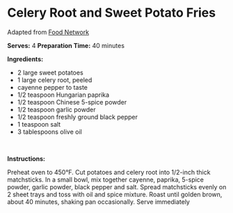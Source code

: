 Celery Root and Sweet Potato Fries
==================================

Adapted from [Food Network](http://foodnetwork.com)

**Serves:** 4
 **Preparation Time:** 40 minutes

**Ingredients:**

-   2 large sweet potatoes
-   1 large celery root, peeled
-   cayenne pepper to taste
-   1/2 teaspoon Hungarian paprika
-   1/2 teaspoon Chinese 5-spice powder
-   1/2 teaspoon garlic powder
-   1/2 teaspoon freshly ground black pepper
-   1 teaspoon salt
-   3 tablespoons olive oil

 

**Instructions:**

Preheat oven to 450°F. Cut potatoes and celery root into 1/2-inch thick matchsticks. In a small bowl, mix together cayenne, paprika, 5-spice powder, garlic powder, black pepper and salt. Spread matchsticks evenly on 2 sheet trays and toss with oil and spice mixture. Roast until golden brown, about 40 minutes, shaking pan occasionally. Serve immediately
